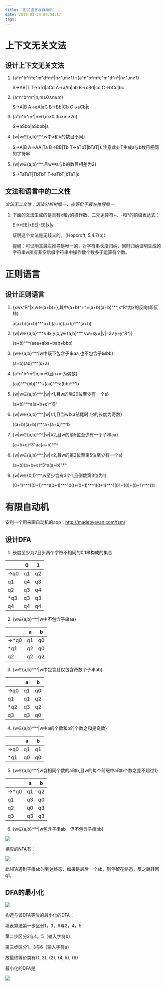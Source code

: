 ```yaml
---
title: '形式语言与自动机'
date: 2019-03-24 09:54:17
tags:
---
```


# 上下文无关文法

## 设计上下文无关文法

1. {a^n^b^n^c^m^d^m^|n≥1,m≥1}∩{a^n^b^m^c^m^d^n^|n≥1,m≥1}

   S->AB|T
   T->aTd|aCd
   A->aAb|ab
   B->cBd|cd
   C->bCc|bc

2. {a^n^b^m^|n,m≥0∧n≥m}

   S->A|B
   A->aA|aC
   B->Bb|Cb
   C->aCb|ε

3. {a^n^b^m^|n≥0,m≥0,3n≥m≥2n}

   S->aSbb|aSbbb|ε

4. {w|w∈{a,b}^\*^,w中a和b的数目不同}

   S->A|B
   A->AA|Ta
   B->BB|Tb
   T->aTbT|bTaT|ε
   注意此处T生成a与b数目相同的字符串

5. {w|w∈{a,b}^\*^,且w中a与b的数目相差为2}

   S->TaTaT|TbTbT
   T->aTbT|bTaT|ε

## 文法和语言中的二义性

*文法无二义性：语法分析树唯一，亦等价于最左推导唯一*

1. 下面的文法生成的是具有x和y的操作数、二元运算符+、-和*的前缀表达式：

   E->+EE|*EE|-EE|x|y

   证明这个文法是无歧义的。（Hopcroft, 5.4.7(b)）

   提纲：可证明其最左推导是唯一的，对字符串长度归纳，同时归纳证明生成的字符串w所有非空后缀字符串中操作数个数多于运算符个数。

# 正则语言

## 设计正则语言

1. {xwx^R^|x,w∈(a+b)+},其中(a+b)^+^=(a+b)(a+b)^\*^,x^R^为x的反向(即反转)

   a(a+b)(a+b)^\*^a+b(a+b)(a+b)^\*^(a+b)

2. {w|w∈{a,b}^\*^∧∃x,y(x,y∈{a,b}^\*^∧w=xy∧|y|=3∧y=y^R^)}

   (a+b)^\*^(aaa+aba+bab+bbb)

3. {w∈{a,b}^\*^|w中既不包含子串aa,也不包含子串bb}

   (ε+b)(ab)^\*^(ε+a)

4. {a^n^b^m^|n,m≥0且n+m为偶数}

   (aa)^\*^(bb)^\*^+(aa)^\*^a(bb)^\*^b

5. {w|w∈{a,b}^\*^,|w|≥1,且w的后20位至少有一个a}

   (a+b)^\*^a(a+b+ε)^19^

6. {w|w∈{a,b}^\*^,|w|≥1,且当w以a结尾时,它的长度为奇数}

   ((a+b)(a+b))^\*^a+(a+b)^\*^b

7. {w|w∈{a,b}^\*^,|w|≥2,且w的前5位至少有一个子串aa}

   (a+b+ε)^3^aa(a+b)^\*^

8. {w|w∈{a,b}^\*^,|w|≥2,且w的第2位至第5位至少有一个a}

   (a+b)(a+b+ε)^3^a(a+b)^\*^

9. {w|w∈{0,1}^\*^,w至少含有3个1,且倒数第3位为1}

   (0+1)^\*^1(0+1)^\*^1(0+1)^\*^100+(0+1)^\*^1(0+1)^\*^1(01+10)+(0+1)^\*^111

# 有限自动机

安利一个用来画自动机的app：<http://madebyevan.com/fsm/>

## 设计DFA

1. 长度至少为2且头两个字符不相同的0,1串构成的集合


|      | 0    | 1    |
| ---- | ---- | ---- |
| ->q0 | q1   | q2   |
| q1   | q4   | q3   |
| q2   | q3   | q4   |
| *q3  | q3   | q3   |
| q4   | q4   | q4   |

2. {w∈{a,b}^\*^|w中不包含子串aa}


|       | a    | b    |
| ----- | ---- | ---- |
| ->*q0 | q1   | q0   |
| *q1   | q2   | q0   |
| q2    | q2   | q2   |

3. {w∈{a,b}^\*^|w中包含且仅包含奇数个子串ab}


|      | a    | b    |
| ---- | ---- | ---- |
| ->q0 | q1   | q0   |
| q1   | q1   | q2   |
| *q2  | q3   | q2   |
| q3   | q3   | q0   |

4. {w∈{a,b}^\*^|w中a的个数和b的个数之和是奇数}


|      | a    | b    |
| ---- | ---- | ---- |
| ->q0 | q1   | q1   |
| *q1  | q0   | q0   |

5. {w∈{a,b}^\*^|w含相同个数的a和b,且w的每个前缀中a和b个数之差不超过1}


|       | a    | b    |
| ----- | ---- | ---- |
| ->*q0 | q1   | q2   |
| q1    | q3   | q0   |
| q2    | q0   | q3   |
| q3    | q3   | q3   |

6. {w∈{a,b}^\*^|w包含子串ab，但不包含子串bb}

  ![](形式语言与自动机/dfa-1.png)

相应的NFA有：

  ![](形式语言与自动机/nfa-1.png)

此NFA遇到子串ab时到达终态，如果是最后一个ab，则停留在终态，反之跳转回q1。

## DFA的最小化

![](形式语言与自动机/dfa-2.png)

构造与该DFA等价的最小化的DFA：

填表算法第一步区分1，3，6与2，4，5

第二步区分2与4，5（输入字符b）

第三步区分1，3与6（输入字符a）

故最终等价类有{1, 3}, {2}, {4, 5}, {6}

最小化的DFA是

![](形式语言与自动机/dfa-3.png)
